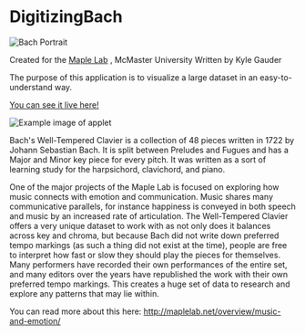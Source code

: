 # DigitizingBach

![Bach Portrait](https://github.com/gauderkd/DigitizingBach/blob/master/Elements/Bachpor.png)

Created for the [Maple Lab](http://maplelab.net/) , McMaster University
Written by Kyle Gauder

The purpose of this application is to visualize a large dataset in an easy-to-understand way.

[You can see it live here!](http://maplelab.net/bachtempi)

![Example image of applet](https://github.com/gauderkd/DigitizingBach/blob/master/Elements/BachTempi_Example.png)

Bach's Well-Tempered Clavier is a collection of 48 pieces written in 1722 by Johann Sebastian Bach. It is split between Preludes and Fugues and has a Major and Minor key piece for every pitch. It was written as a sort of learning study for the harpsichord, clavichord, and piano.

One of the major projects of the Maple Lab is focused on exploring how music connects with emotion and communication. Music shares many communicative parallels, for instance happiness is conveyed in both speech and music by an increased rate of articulation. The Well-Tempered Clavier offers a very unique dataset to work with as not only does it balances across key and chroma, but because Bach did not write down preferred tempo markings (as such a thing did not exist at the time), people are free to interpret how fast or slow they should play the pieces for themselves. Many performers have recorded their own performances of the entire set, and many editors over the years have republished the work with their own preferred tempo markings. This creates a huge set of data to research and explore any patterns that may lie within.

You can read more about this here:
http://maplelab.net/overview/music-and-emotion/

